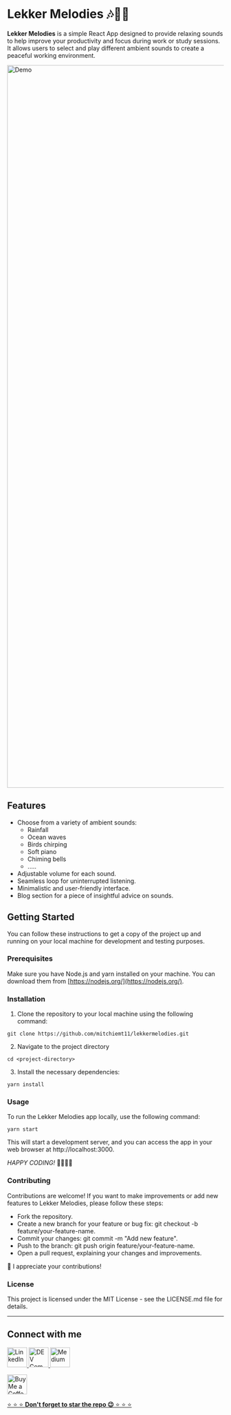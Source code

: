 # Lekker Melodies 🎶🎼🎵


**Lekker Melodies** is a simple React App designed to provide relaxing sounds to help improve your productivity and focus during work or study sessions. It allows users to select and play different ambient sounds to create a peaceful working environment.

<img width="1680" alt="Demo" src="https://github.com/mitchiemt11/lekkermelodies/assets/74592107/12b0b472-4019-4389-bacd-0796b7e1df61">



## Features

- Choose from a variety of ambient sounds:
  - Rainfall
  - Ocean waves
  - Birds chirping
  - Soft piano
  - Chiming bells
  - .....
- Adjustable volume for each sound.
- Seamless loop for uninterrupted listening.
- Minimalistic and user-friendly interface.
- Blog section for a piece of insightful advice on sounds.


## Getting Started

You can follow these instructions to get a copy of the project up and running on your local machine for development and testing purposes.

### Prerequisites

Make sure you have Node.js and yarn installed on your machine. You can download them from [https://nodejs.org/](https://nodejs.org/).

### Installation

1. Clone the repository to your local machine using the following command:

 ```
 git clone https://github.com/mitchiemt11/lekkermelodies.git
 ```

2. Navigate to the project directory

```
cd <project-directory>
```

3. Install the necessary dependencies:

```
yarn install
```

### Usage
To run the Lekker Melodies app locally, use the following command:
```
yarn start
```

This will start a development server, and you can access the app in your web browser at http://localhost:3000.

_HAPPY CODING!_ 🎉🎉🎉🎉


### Contributing
Contributions are welcome! If you want to make improvements or add new features to Lekker Melodies, please follow these steps:

- Fork the repository.
- Create a new branch for your feature or bug fix: git checkout -b feature/your-feature-name.
- Commit your changes: git commit -m "Add new feature".
- Push to the branch: git push origin feature/your-feature-name.
- Open a pull request, explaining your changes and improvements.

🎉 I appreciate your contributions!

### License
This project is licensed under the MIT License - see the LICENSE.md file for details.

-------

## Connect with me

<a href='https://www.linkedin.com/in/mitchell-mutandah-5726aa212/' target='_blank'><img height='35' style='border:0px;height:46px;' src='https://images.rawpixel.com/image_png_800/czNmcy1wcml2YXRlL3Jhd3BpeGVsX2ltYWdlcy93ZWJzaXRlX2NvbnRlbnQvbHIvdjk4Mi1kNS0xMF8xLnBuZw.png' border='0' alt='LinkedIn' />
<a href='https://dev.to/mitchiemt11' target='_blank'><img height='35' style='border:0px;height:46px;' src='https://dev-to-uploads.s3.amazonaws.com/uploads/logos/resized_logo_UQww2soKuUsjaOGNB38o.png' border='0' alt='DEV Community' />
<a href='https://medium.com/@mitchiemt11' target='_blank'><img height='35' style='border:0px;height:46px;' src='https://cdn.icon-icons.com/icons2/2997/PNG/512/medium_logo_icon_187624.png' border='0' alt='Medium' />



<a href='https://ko-fi.com/iammtander' target='_blank'><img height='35' style='border:0px;height:46px;' src='https://az743702.vo.msecnd.net/cdn/kofi3.png?v=0' border='0' alt='Buy Me a Coffee at ko-fi.com' />


 ⭐ ⭐ ⭐ **Don't forget to star the repo 😉** ⭐ ⭐ ⭐


